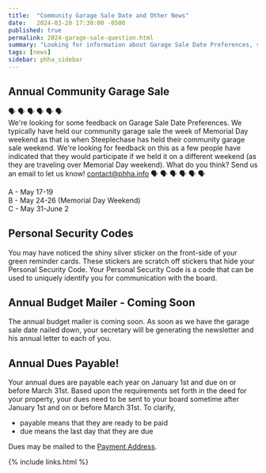 ```yaml
---
title:  "Community Garage Sale Date and Other News"
date:   2024-03-20 17:30:00 -0500
published: true
permalink: 2024-garage-sale-question.html
summary: "Looking for information about Garage Sale Date Preferences, sharing other good information"
tags: [news]
sidebar: phha_sidebar
---
```


## Annual Community Garage Sale

🗣 🗣 🗣 🗣 🗣 🗣  
We're looking for some feedback on Garage Sale Date Preferences. We typically have held our community garage sale the week of Memorial Day weekend as that is when Steeplechase has held their community garage sale weekend. We're looking for feedback on this as a few people have indicated that they would participate if we held it on a different weekend (as they are traveling over Memorial Day weekend). What do you think? Send us an email to let us know! [contact@phha.info](mailto:contact@phha.info)
🗣 🗣 🗣 🗣 🗣 🗣  

A - May 17-19  
B - May 24-26 (Memorial Day Weekend)  
C - May 31-June 2

## Personal Security Codes

You may have noticed the shiny silver sticker on the front-side of your green reminder cards. These stickers are scratch off stickers that hide your Personal Security Code. Your Personal Security Code is a code that can be used to uniquely identify you for communication with the board.

## Annual Budget Mailer - Coming Soon

The annual budget mailer is coming soon. As soon as we have the garage sale date nailed down, your secretary will be generating the newsletter and his annual letter to each of you.

## Annual Dues Payable!

Your annual dues are payable each year on January 1st and due on or before March 31st. Based upon the requirements set forth in the deed for your property, your dues need to be sent to your board sometime after January 1st and on or before March 31st. To clarify,
 - payable means that they are ready to be paid
 - due means the last day that they are due

Dues may be mailed to the [Payment Address](/phha_fees.html#payment--correspondence-address).

{% include links.html %}